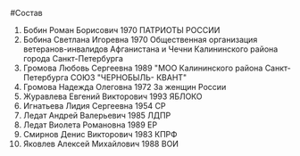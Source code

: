 #Состав
1. Бобин Роман Борисович 1970 ПАТРИОТЫ РОССИИ
2. Бобина Светлана Игоревна 1970 Общественная организация ветеранов-инвалидов Афганистана и Чечни Калининского района города Санкт-Петербурга
3. Громова Любовь Сергеевна 1989 \"МОО Калининского района Санкт-Петербурга СОЮЗ \"ЧЕРНОБЫЛЬ- КВАНТ\"
4. Громова Надежда Олеговна 1972 За женщин России
5. Журавлева Евгений Викторович 1993 ЯБЛОКО
6. Игнатьева Лидия Сергеевна 1954 СР
7. Ледат Андрей Валерьевич 1985 ЛДПР
8. Ледат Виолета Романовна 1989 ЕР
9. Смирнов Денис Викторович 1983 КПРФ
10. Яковлев Алексей Михайлович 1988 ВОИ
